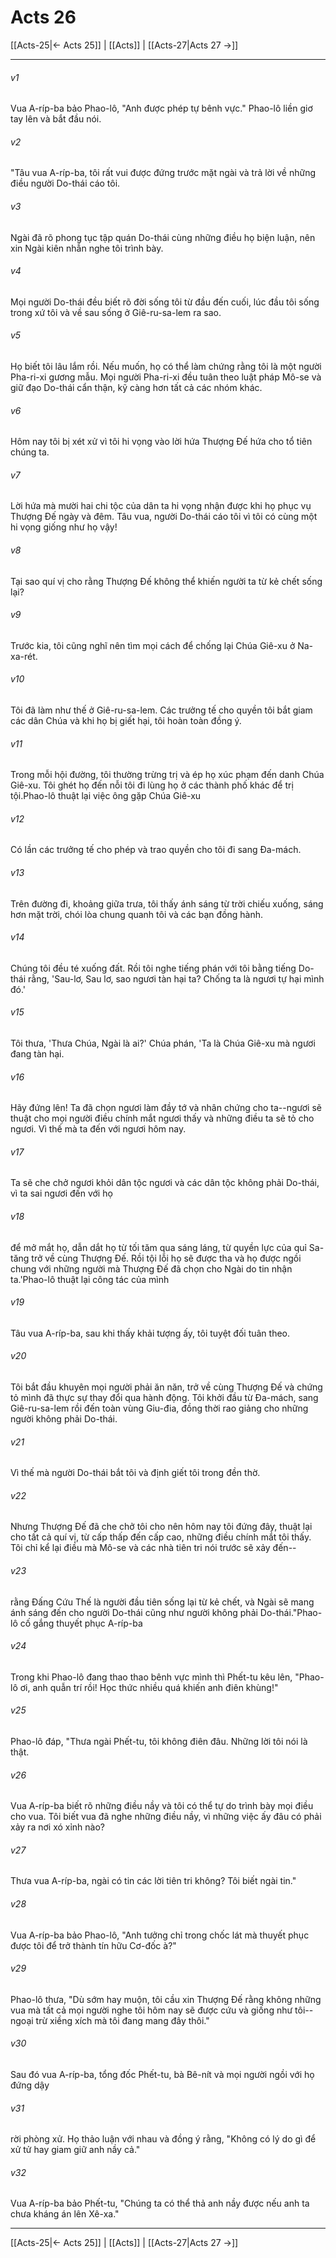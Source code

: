 # Acts 26

[[Acts-25|← Acts 25]] | [[Acts]] | [[Acts-27|Acts 27 →]]
***



###### v1 
Vua A-ríp-ba bảo Phao-lô, "Anh được phép tự bênh vực." Phao-lô liền giơ tay lên và bắt đầu nói. 

###### v2 
"Tâu vua A-ríp-ba, tôi rất vui được đứng trước mặt ngài và trả lời về những điều người Do-thái cáo tôi. 

###### v3 
Ngài đã rõ phong tục tập quán Do-thái cùng những điều họ biện luận, nên xin Ngài kiên nhẫn nghe tôi trình bày. 

###### v4 
Mọi người Do-thái đều biết rõ đời sống tôi từ đầu đến cuối, lúc đầu tôi sống trong xứ tôi và về sau sống ở Giê-ru-sa-lem ra sao. 

###### v5 
Họ biết tôi lâu lắm rồi. Nếu muốn, họ có thể làm chứng rằng tôi là một người Pha-ri-xi gương mẫu. Mọi người Pha-ri-xi đều tuân theo luật pháp Mô-se và giữ đạo Do-thái cẩn thận, kỹ càng hơn tất cả các nhóm khác. 

###### v6 
Hôm nay tôi bị xét xử vì tôi hi vọng vào lời hứa Thượng Đế hứa cho tổ tiên chúng ta. 

###### v7 
Lời hứa mà mười hai chi tộc của dân ta hi vọng nhận được khi họ phục vụ Thượng Đế ngày và đêm. Tâu vua, người Do-thái cáo tôi vì tôi có cùng một hi vọng giống như họ vậy! 

###### v8 
Tại sao quí vị cho rằng Thượng Đế không thể khiến người ta từ kẻ chết sống lại? 

###### v9 
Trước kia, tôi cũng nghĩ nên tìm mọi cách để chống lại Chúa Giê-xu ở Na-xa-rét. 

###### v10 
Tôi đã làm như thế ở Giê-ru-sa-lem. Các trưởng tế cho quyền tôi bắt giam các dân Chúa và khi họ bị giết hại, tôi hoàn toàn đồng ý. 

###### v11 
Trong mỗi hội đường, tôi thường trừng trị và ép họ xúc phạm đến danh Chúa Giê-xu. Tôi ghét họ đến nỗi tôi đi lùng họ ở các thành phố khác để trị tội.Phao-lô thuật lại việc ông gặp Chúa Giê-xu 

###### v12 
Có lần các trưởng tế cho phép và trao quyền cho tôi đi sang Đa-mách. 

###### v13 
Trên đường đi, khoảng giữa trưa, tôi thấy ánh sáng từ trời chiếu xuống, sáng hơn mặt trời, chói lòa chung quanh tôi và các bạn đồng hành. 

###### v14 
Chúng tôi đều té xuống đất. Rồi tôi nghe tiếng phán với tôi bằng tiếng Do-thái rằng, 'Sau-lơ, Sau lơ, sao ngươi tàn hại ta? Chống ta là ngươi tự hại mình đó.' 

###### v15 
Tôi thưa, 'Thưa Chúa, Ngài là ai?' Chúa phán, 'Ta là Chúa Giê-xu mà ngươi đang tàn hại. 

###### v16 
Hãy đứng lên! Ta đã chọn ngươi làm đầy tớ và nhân chứng cho ta--ngươi sẽ thuật cho mọi người điều chính mắt ngươi thấy và những điều ta sẽ tỏ cho ngươi. Vì thế mà ta đến với ngươi hôm nay. 

###### v17 
Ta sẽ che chở ngươi khỏi dân tộc ngươi và các dân tộc không phải Do-thái, vì ta sai ngươi đến với họ 

###### v18 
để mở mắt họ, dẫn dắt họ từ tối tăm qua sáng láng, từ quyền lực của quỉ Sa-tăng trở về cùng Thượng Đế. Rồi tội lỗi họ sẽ được tha và họ được ngồi chung với những người mà Thượng Đế đã chọn cho Ngài do tin nhận ta.'Phao-lô thuật lại công tác của mình 

###### v19 
Tâu vua A-ríp-ba, sau khi thấy khải tượng ấy, tôi tuyệt đối tuân theo. 

###### v20 
Tôi bắt đầu khuyên mọi người phải ăn năn, trở về cùng Thượng Đế và chứng tỏ mình đã thực sự thay đổi qua hành động. Tôi khởi đầu từ Đa-mách, sang Giê-ru-sa-lem rồi đến toàn vùng Giu-đia, đồng thời rao giảng cho những người không phải Do-thái. 

###### v21 
Vì thế mà người Do-thái bắt tôi và định giết tôi trong đền thờ. 

###### v22 
Nhưng Thượng Đế đã che chở tôi cho nên hôm nay tôi đứng đây, thuật lại cho tất cả quí vị, từ cấp thấp đến cấp cao, những điều chính mắt tôi thấy. Tôi chỉ kể lại điều mà Mô-se và các nhà tiên tri nói trước sẽ xảy đến-- 

###### v23 
rằng Đấng Cứu Thế là người đầu tiên sống lại từ kẻ chết, và Ngài sẽ mang ánh sáng đến cho người Do-thái cũng như người không phải Do-thái."Phao-lô cố gắng thuyết phục A-ríp-ba 

###### v24 
Trong khi Phao-lô đang thao thao bênh vực mình thì Phết-tu kêu lên, "Phao-lô ơi, anh quẫn trí rồi! Học thức nhiều quá khiến anh điên khùng!" 

###### v25 
Phao-lô đáp, "Thưa ngài Phết-tu, tôi không điên đâu. Những lời tôi nói là thật. 

###### v26 
Vua A-ríp-ba biết rõ những điều nầy và tôi có thể tự do trình bày mọi điều cho vua. Tôi biết vua đã nghe những điều nầy, vì những việc ấy đâu có phải xảy ra nơi xó xỉnh nào? 

###### v27 
Thưa vua A-ríp-ba, ngài có tin các lời tiên tri không? Tôi biết ngài tin." 

###### v28 
Vua A-ríp-ba bảo Phao-lô, "Anh tưởng chỉ trong chốc lát mà thuyết phục được tôi để trở thành tín hữu Cơ-đốc à?" 

###### v29 
Phao-lô thưa, "Dù sớm hay muộn, tôi cầu xin Thượng Đế rằng không những vua mà tất cả mọi người nghe tôi hôm nay sẽ được cứu và giống như tôi--ngoại trừ xiềng xích mà tôi đang mang đây thôi." 

###### v30 
Sau đó vua A-ríp-ba, tổng đốc Phết-tu, bà Bê-nít và mọi người ngồi với họ đứng dậy 

###### v31 
rời phòng xử. Họ thảo luận với nhau và đồng ý rằng, "Không có lý do gì để xử tử hay giam giữ anh nầy cả." 

###### v32 
Vua A-ríp-ba bảo Phết-tu, "Chúng ta có thể thả anh nầy được nếu anh ta chưa kháng án lên Xê-xa."

***
[[Acts-25|← Acts 25]] | [[Acts]] | [[Acts-27|Acts 27 →]]
